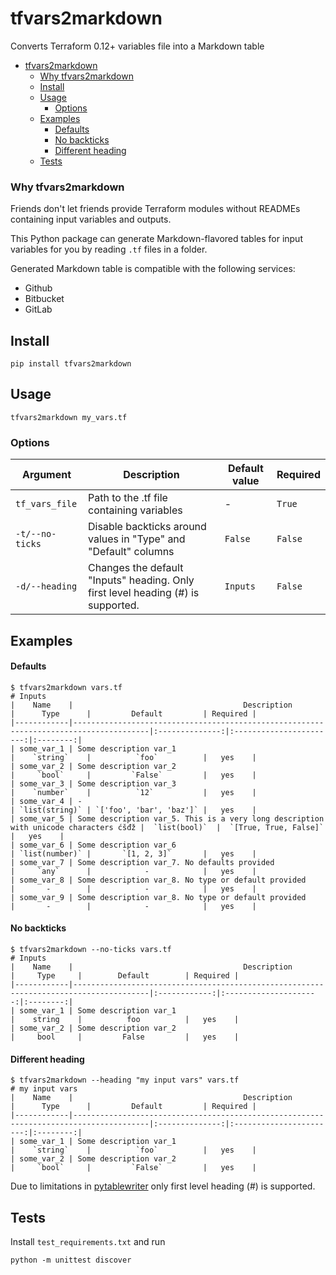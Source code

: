 # tfvars2markdown

Converts Terraform 0.12+ variables file into a Markdown table

- [tfvars2markdown](#tfvars2markdown)
    + [Why tfvars2markdown](#why-tfvars2markdown)
  * [Install](#install)
  * [Usage](#usage)
    + [Options](#options)
  * [Examples](#examples)
      - [Defaults](#defaults)
      - [No backticks](#no-backticks)
      - [Different heading](#different-heading)
  * [Tests](#tests)

### Why tfvars2markdown

Friends don't let friends provide Terraform modules without READMEs containing input variables and outputs.

This Python package can generate Markdown-flavored tables  for input variables for you by reading `.tf` files in a folder.

Generated Markdown table is compatible with the following services:
* Github
* Bitbucket
* GitLab

## Install
```
pip install tfvars2markdown
```

## Usage
```
tfvars2markdown my_vars.tf
```

### Options
| Argument         | Description                                                                      | Default value | Required |
|------------------|----------------------------------------------------------------------------------|---------------|----------|
| `tf_vars_file`   | Path to the .tf file containing variables                                        |       -       |  `True`  |
| `-t/--no-ticks`  | Disable backticks around values in "Type" and "Default" columns                  |    `False`    |  `False` |
| `-d/--heading`   | Changes the default "Inputs" heading. Only first level heading (#) is supported. |    `Inputs`   |  `False` |

## Examples

#### Defaults
```
$ tfvars2markdown vars.tf
# Inputs
|    Name    |                                      Description                                      |      Type      |         Default         | Required |
|------------|---------------------------------------------------------------------------------------|:--------------:|:-----------------------:|:--------:|
| some_var_1 | Some description var_1                                                                |    `string`    |          `foo`          |   yes    |
| some_var_2 | Some description var_2                                                                |     `bool`     |         `False`         |   yes    |
| some_var_3 | Some description var_3                                                                |    `number`    |          `12`           |   yes    |
| some_var_4 | -                                                                                     | `list(string)` | `['foo', 'bar', 'baz']` |   yes    |
| some_var_5 | Some description var_5. This is a very long description with unicode characters ćšđž |  `list(bool)`  |  `[True, True, False]`  |   yes    |
| some_var_6 | Some description var_6                                                                | `list(number)` |       `[1, 2, 3]`       |   yes    |
| some_var_7 | Some description var_7. No defaults provided                                          |     `any`      |            -            |   yes    |
| some_var_8 | Some description var_8. No type or default provided                                   |       -        |            -            |   yes    |
| some_var_9 | Some description var_8. No type or default provided                                   |       -        |            -            |   yes    |
```

#### No backticks
```
$ tfvars2markdown --no-ticks vars.tf
# Inputs
|    Name    |                                      Description                                      |     Type     |        Default        | Required |
|------------|---------------------------------------------------------------------------------------|:------------:|:---------------------:|:--------:|
| some_var_1 | Some description var_1                                                                |    string    |          foo          |   yes    |
| some_var_2 | Some description var_2                                                                |     bool     |         False         |   yes    |
```

#### Different heading
```
$ tfvars2markdown --heading "my input vars" vars.tf
# my input vars
|    Name    |                                      Description                                      |      Type      |         Default         | Required |
|------------|---------------------------------------------------------------------------------------|:--------------:|:-----------------------:|:--------:|
| some_var_1 | Some description var_1                                                                |    `string`    |          `foo`          |   yes    |
| some_var_2 | Some description var_2                                                                |     `bool`     |         `False`         |   yes    |
```

Due to limitations in [pytablewriter](https://github.com/thombashi/pytablewriter) only first level heading (#) is supported.

## Tests

Install `test_requirements.txt` and run

```
python -m unittest discover
```